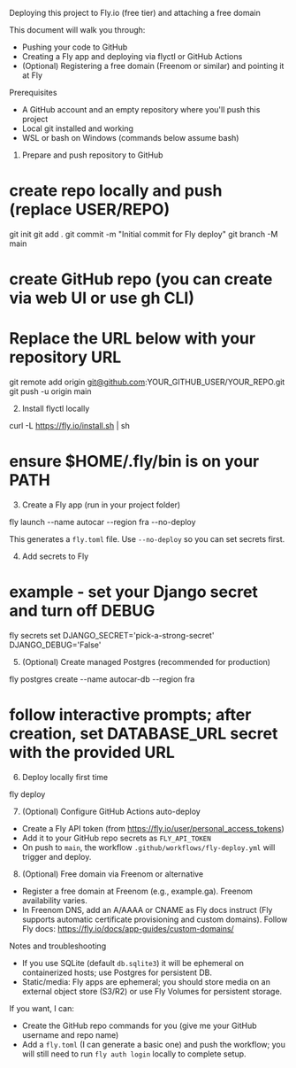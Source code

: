Deploying this project to Fly.io (free tier) and attaching a free domain

This document will walk you through:
- Pushing your code to GitHub
- Creating a Fly app and deploying via flyctl or GitHub Actions
- (Optional) Registering a free domain (Freenom or similar) and pointing it at Fly

Prerequisites
- A GitHub account and an empty repository where you'll push this project
- Local git installed and working
- WSL or bash on Windows (commands below assume bash)

1) Prepare and push repository to GitHub

# create repo locally and push (replace USER/REPO)
git init
git add .
git commit -m "Initial commit for Fly deploy"
git branch -M main
# create GitHub repo (you can create via web UI or use gh CLI)
# Replace the URL below with your repository URL
git remote add origin git@github.com:YOUR_GITHUB_USER/YOUR_REPO.git
git push -u origin main

2) Install flyctl locally

curl -L https://fly.io/install.sh | sh
# ensure $HOME/.fly/bin is on your PATH

3) Create a Fly app (run in your project folder)

fly launch --name autocar --region fra --no-deploy

This generates a `fly.toml` file. Use `--no-deploy` so you can set secrets first.

4) Add secrets to Fly

# example - set your Django secret and turn off DEBUG
fly secrets set DJANGO_SECRET='pick-a-strong-secret' DJANGO_DEBUG='False'

5) (Optional) Create managed Postgres (recommended for production)

fly postgres create --name autocar-db --region fra
# follow interactive prompts; after creation, set DATABASE_URL secret with the provided URL

6) Deploy locally first time

fly deploy

7) (Optional) Configure GitHub Actions auto-deploy

- Create a Fly API token (from https://fly.io/user/personal_access_tokens)
- Add it to your GitHub repo secrets as `FLY_API_TOKEN`
- On push to `main`, the workflow `.github/workflows/fly-deploy.yml` will trigger and deploy.

8) (Optional) Free domain via Freenom or alternative

- Register a free domain at Freenom (e.g., example.ga). Freenom availability varies.
- In Freenom DNS, add an A/AAAA or CNAME as Fly docs instruct (Fly supports automatic certificate provisioning and custom domains). Follow Fly docs: https://fly.io/docs/app-guides/custom-domains/

Notes and troubleshooting
- If you use SQLite (default `db.sqlite3`) it will be ephemeral on containerized hosts; use Postgres for persistent DB.
- Static/media: Fly apps are ephemeral; you should store media on an external object store (S3/R2) or use Fly Volumes for persistent storage.

If you want, I can:
- Create the GitHub repo commands for you (give me your GitHub username and repo name)
- Add a `fly.toml` (I can generate a basic one) and push the workflow; you will still need to run `fly auth login` locally to complete setup.
